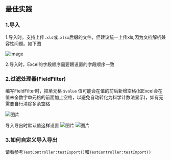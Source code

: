 ## 最佳实践

### 1.导入

1.导入时，支持上传`.xls`或`.xlsx`后缀的文件，但建议统一上传xls,因为文档解析兼容性问题。如下图  

![image](https://cloud.githubusercontent.com/assets/6230834/23577517/2f456ce8-00fc-11e7-9112-f619aec29832.png)  


2.导入时，Excel的字段顺序需要跟设置的字段顺序一致


### 2.过滤处理器(FieldFilter)

编写FieldFilter时，把单元格 `$value` 值可能会在值的前后新增空格(如Excel会在值未全数字单元格的前面加上空格，以避免自动转化为科学计数法显示)，如有无需要自行清除多余空格

![图片](https://dn-coding-net-production-pp.qbox.me/d32554ce-0ce9-4443-9c08-d52062b20544.png)


导入导出时默认值这样设置
 ![图片](https://dn-coding-net-production-pp.qbox.me/de5a5f27-db05-4f1d-9a06-f92c808572eb.png) 
 ![图片](https://dn-coding-net-production-pp.qbox.me/76698155-e497-45dd-890c-aff437aceee5.png) 
 
 ### 3.如何自定义导入导出
 
 请看参考`TestController:testExport()`和`TestController:testImport()`
